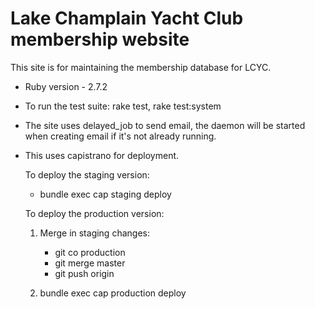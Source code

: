 # Lake Champlain Yacht Club membership website

This site is for maintaining the membership database for LCYC.


* Ruby version - 2.7.2

* To run the test suite: rake test, rake test:system

* The site uses delayed_job to send email, the daemon will be started when creating email if it's not already running.

* This uses capistrano for deployment.

  To deploy the staging version:
  
    * bundle exec cap staging deploy

  To deploy the production version:

    1. Merge in staging changes:
  
       * git co production
       * git merge master
       * git push origin

    2. bundle exec cap production deploy
